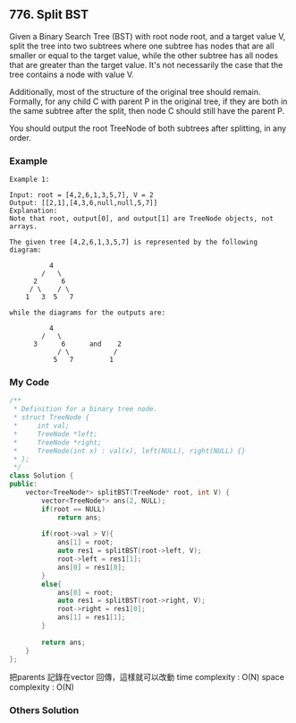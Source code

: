 ## 776. Split BST

Given a Binary Search Tree (BST) with root node root, and a target value V, split the tree into two subtrees where one subtree has nodes that are all smaller or equal to the target value, while the other subtree has all nodes that are greater than the target value.  It's not necessarily the case that the tree contains a node with value V.

Additionally, most of the structure of the original tree should remain.  Formally, for any child C with parent P in the original tree, if they are both in the same subtree after the split, then node C should still have the parent P.

You should output the root TreeNode of both subtrees after splitting, in any order.


### Example
```
Example 1:

Input: root = [4,2,6,1,3,5,7], V = 2
Output: [[2,1],[4,3,6,null,null,5,7]]
Explanation:
Note that root, output[0], and output[1] are TreeNode objects, not arrays.

The given tree [4,2,6,1,3,5,7] is represented by the following diagram:

          4
        /   \
      2      6
     / \    / \
    1   3  5   7

while the diagrams for the outputs are:

          4
        /   \
      3      6      and    2
            / \           /
           5   7         1
```

### My Code
```c++
/**
 * Definition for a binary tree node.
 * struct TreeNode {
 *     int val;
 *     TreeNode *left;
 *     TreeNode *right;
 *     TreeNode(int x) : val(x), left(NULL), right(NULL) {}
 * };
 */
class Solution {
public:
    vector<TreeNode*> splitBST(TreeNode* root, int V) {
        vector<TreeNode*> ans(2, NULL);
        if(root == NULL)
            return ans;
        
        if(root->val > V){
            ans[1] = root;
            auto res1 = splitBST(root->left, V);
            root->left = res1[1];
            ans[0] = res1[0];
        }
        else{
            ans[0] = root;
            auto res1 = splitBST(root->right, V);
            root->right = res1[0];
            ans[1] = res1[1];
        }
        
        return ans;
    }
};
```
把parents 記錄在vector 回傳，這樣就可以改動
time complexity : O(N)
space complexity : O(N)

### Others Solution
```c++
```

